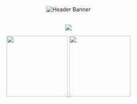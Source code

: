 <div align="center">

![Header Banner][img1]

<br>

<a href="https://user-badge.committers.top/malaysia_private/SadmanYasar">
  <img src="https://user-badge.committers.top/malaysia_private/SadmanYasar.svg" />
</a>

<p>
  <a href="https://github.com/anuraghazra/github-readme-stats">
    <img height="160em" src="https://github-readme-stats2024.vercel.app/api?username=SadmanYasar&theme=github_dark&hide_border=true&include_all_commits=true&count_private=true" />
  </a>
  <a href="https://github.com/anuraghazra/github-readme-stats">
    <img height="160em" src="https://github-readme-stats2024.vercel.app/api/top-langs/?username=SadmanYasar&exclude_repo=Project-Mayhem,Discord-Bot-Python&langs_count=3&hide_title=true&hide=css&hide_border=true&theme=github_dark" />
  </a>
</p>

</div>

[img1]: https://github.com/SadmanYasar/nutritionist-ai-app/assets/67522140/c67bd34c-082e-4343-a5e8-cb0bf7f37ee4
